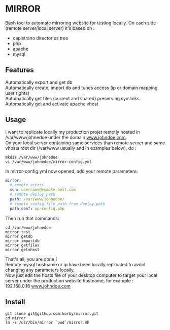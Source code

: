 # MIRROR
Bash tool to automate mirroring website for testing locally. On each side (remote server/local server) it's based on :
- capistrano directories tree
- php 
- apache
- mysql

## Features
Automatically export and get db  
Automatically create, import db and tunes access (ip or domain mapping, user rights)  
Automatically get files (current and shared) preserving symlinks  
Automatically get and activate apache vhost

## Usage
I want to replicate locally my production projet remotly hosted in /var/www/johnedoe under the domain www.johndoe.com.  
On your local server containing same services than remote server and same vhosts root dir (/var/www usually and in examples below), do :
```
mkdir /var/www/johnedoe
vi /var/www/johnedoe/mirror-config.yml
```
In mirror-config.yml now opened, add your remote parameters:  
```yaml
mirror:
  # remote access
  ssh: username@remote-host.com
  # remote deploy_path
  path: /var/www/johnedoe/
  # remote config file path from deploy_path
  path_conf: wp-config.php
```
Then run that commands:  
```
cd /var/www/johnedoe
mirror test
mirror getdb
mirror importdb
mirror getfiles
mirror getvhost
```

That's all, you are done !  
Remote mysql hostname or ip have been locally replicated to avoid changing any parameters locally.  
Now just edit the hosts file of your desktop computer to target your local server under the production website hostname, for example :  
192.168.0.16 www.johndoe.com

## Install
```
git clone git@github.com:korby/mirror.git
cd mirror
ln -s /usr/bin/mirror `pwd`/mirror.sh
```